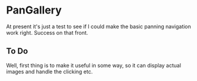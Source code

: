 # PanGallery

At present it's just a test to see if I could make the basic panning navigation
work right. Success on that front.

## To Do

Well, first thing is to make it useful in some way, so it can display actual
images and handle the clicking etc.

